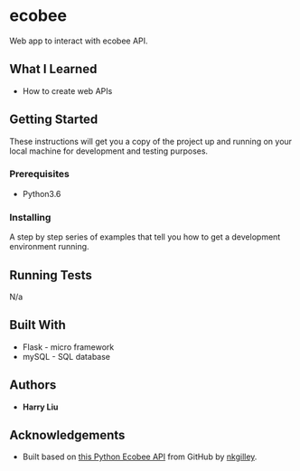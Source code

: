 # ecobee
Web app to interact with ecobee API.

## What I Learned
* How to create web APIs

## Getting Started
These instructions will get you a copy of the project up and running on your local machine for development and testing purposes.

### Prerequisites
* Python3.6

### Installing
A step by step series of examples that tell you how to get a development environment running.

## Running Tests
N/a

## Built With
* Flask - micro framework
* mySQL - SQL database

## Authors
* **Harry Liu**

## Acknowledgements
* Built based on [this Python Ecobee API](https://github.com/nkgilley/python-ecobee-api) from GitHub by [nkgilley](https://github.com/nkgilley/python-ecobee-api/commits?author=nkgilley).
